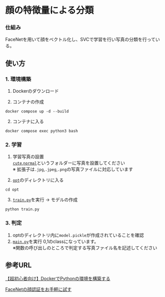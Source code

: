 # 顔の特徴量による分類

### 仕組み
FaceNetを用いて顔をベクトル化し、SVCで学習を行い写真の分類を行っている。

## 使い方
### 1. 環境構築
1. Dockerのダウンロード
   
1. コンテナの作成
``` 
docker compose up -d --build
```
2. コンテナに入る
```
docker compose exec python3 bash
```

### 2. 学習
1. 学習写真の設置  
[`cute`](./opt/photo/cute/),[`normal`](./opt/photo/normal/)というフォルダーに写真を設置してください  
※ 拡張子は`.jpg`,`.jpeg`,`.png`の写真ファイルに対応しています

2. [`opt`](./opt/)のディレクトリに入る
```
cd opt
```
3. [`train.py`](./opt/train.py)を実行 → モデルの作成
```
python train.py
```

### 3. 判定
1. optのディレクトリ内に`model.pickle`が作成されていることを確認
2. [`main.py`](./opt/main.py)を実行
   0,1のclassになっています。  
   ※関数の呼び出しのところで判定する写真ファイル名を記述してください


## 参考URL
[【超初心者向け】DockerでPythonの環境を構築する](https://qiita.com/_taketeru/items/1d547e95539d858b29a1)  

[FaceNetの顔認証をお手軽に試す](https://qiita.com/Takuya-Shuto-engineer/items/4dcbadbd16e16c3b1677)
